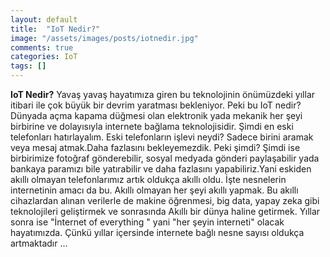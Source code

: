 ```yaml
---
layout: default
title:  "IoT Nedir?"
image: "/assets/images/posts/iotnedir.jpg"
comments: true
categories: IoT
tags: []
--- 
```

**IoT Nedir?**
Yavaş yavaş hayatımıza giren bu teknolojinin önümüzdeki yıllar itibari ile çok büyük bir devrim yaratması bekleniyor.
Peki bu IoT nedir?
Dünyada açma kapama düğmesi olan elektronik yada mekanik her şeyi birbirine ve dolayısıyla internete bağlama teknolojisidir.
Şimdi en eski telefonları hatırlayalım.
Eski telefonların işlevi neydi? Sadece birini aramak veya mesaj atmak.Daha fazlasını bekleyemezdik. Peki şimdi?
Şimdi ise birbirimize fotoğraf gönderebilir, sosyal medyada gönderi paylaşabilir yada bankaya paramızı bile yatırabilir ve daha fazlasını yapabiliriz.Yani eskiden akıllı olmayan telefonlarımız artık oldukça akıllı oldu.
İşte nesnelerin internetinin amacı da bu. Akıllı olmayan her şeyi akıllı yapmak. Bu akıllı cihazlardan alınan verilerle de makine öğrenmesi, big data, yapay zeka gibi teknolojileri geliştirmek ve sonrasında Akıllı bir dünya haline getirmek.
Yıllar sonra ise "İnternet of everything " yani "her şeyin interneti" olacak hayatımızda. Çünkü yıllar içersinde internete bağlı nesne sayısı oldukça artmaktadır ...
<div class="col-12">
		<img src="{{ site.baseurl }}{{ site.img }}iot.jpg" alt="" class="img-fluid">	
	</div>
